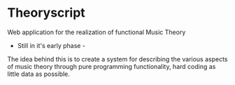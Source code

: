 # Theoryscript
Web application for the realization of functional Music Theory

- Still in it's early phase -

The idea behind this is to create a system for describing the various aspects 
of music theory through pure programming functionality, hard coding as little data as possible.


